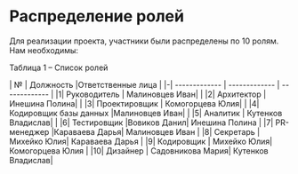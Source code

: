  # Распределение ролей
           

Для реализации проекта, участники были распределены по 10 ролям. Нам необходимы:

Таблица 1 – Список ролей


| №  | Должность |Ответственные лица |
|-| ------------- | ------------- | ------------- |
|1| Руководитель  | Малиновцев Иван|  |
|2| Архитектор  | Инешина Полина|  |
|3| Проектировщик | Комогорцева Юлия| |
|4| Кодировщик базы данных |Малиновцев Иван|  |
|5| Аналитик  | Кутенков Владислав|  |
|6| Тестировщик  |Вовиков Данил| Инешина Полина |
|7| PR-менеджер  |Караваева Дарья| Малиновцев Иван |
|8| Секретарь  | Михейко Юлия| Караваева Дарья |
|9| Кодировщик  | Михейко Юлия| Комогорцева Юлия |
|10| Дизайнер  | Садовникова Мария| Кутенков Владислав|

